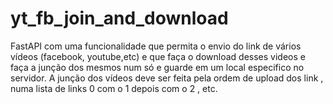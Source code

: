 # yt_fb_join_and_download
FastAPI com uma funcionalidade que permita o envio do link de vários vídeos (facebook, youtube,etc) e que faça o download desses videos e faça a junção dos mesmos num só e guarde em um local especifico no servidor. A junção dos vídeos deve ser feita pela ordem de upload dos link , numa lista de links 0 com o 1 depois com o 2 , etc.
